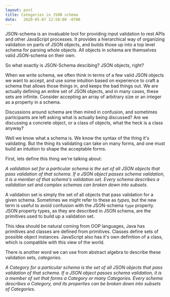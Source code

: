 ```yaml
---
layout: post
title: Categories in JSON schema
date:   2020-05-07 12:58:00 -0700
---
```


JSON-schema is an invaluable tool for providing input validation to rest APIs and other JavaScript processes. It provides a hierarchical way of organizing validation on parts of JSON objects, and builds those up into a top level schema for parsing whole objects. All objects in schema are themselves valid JSON-schema on their own.

So what exactly is JSON-Schema descibing? JSON objects, right?

When we write schema, we often think in terms of a few valid JSON objects we want to accept, and use some intuition based on experience to craft a schema that allows those things in, and keeps the bad things out. We are actually defining an entire set of JSON objects, and in many cases, these sets are infinite. Consider accepting an array of arbitrary size or an integer as a property in a schema.

Discussions around schema are then mired in confusion, and sometimes participants are left asking what is actually being discussed? Are we discussing a concrete object, or a class of objects, what the heck is a class anyway?

Well we know what a schema is. We know the syntax of the thing it's validating. But the thing its validating can take on many forms, and one must build an intuition to shape the acceptable forms.

First, lets define this thing we're talking about:

*A _validation set_ for a particular schema is the set of all JSON objects that pass validation of that schema. If a JSON object passes schema validation, it is a member of that schema's validation set. Every schema describes a validation set and complex schemas can broken down into subsets.*

A validation set is simply the set of all objects that pass validation for a given schema. Sometimes we might refer to these as *types*, but the new term is useful to avoid confusion with the JSON-schema `type` property. JSON property types, as they are described in JSON schema, are the primitives used to build up a validation set.

This idea should be natural coming from OOP languages, Java has primitives and classes are defined from primitives. Classes define sets of possible object instances. JavaScript also has it's own definition of a class, which is compatible with this view of the world.

There is another word we can use from abstract algebra to describe these validation sets, *categories*.

*A _Category_ for a particular schema is the set of all JSON objects that pass validation of that schema. If a JSON object passes schema validation, it is a member of set that forms a Category or many Categories. Every schema describes a Category, and its properties can be broken down into subsets of Categories.*

